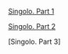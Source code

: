 [Singolo. Part 1](https://Andryteck.github.io/singolo/Singolo1.html)

[Singolo. Part 2](https://Andryteck.github.io/singolo/singolo2.html)

[Singolo. Part 3]